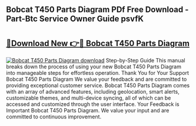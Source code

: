 ## Bobcat T450 Parts Diagram PDf Free Download - Part-Btc Service Owner Guide psvfK

# <h2><a href="http://dfnvcp.blite.top/?on=Bobcat+T450+Parts+Diagram">🔗Download New 👉🔴 Bobcat T450 Parts Diagram</a></h2>

[![Bobcat T450 Parts Diagram download](https://i.imgur.com/lujVjoI.png)](http://dfnvcp.blite.top/?on=Bobcat+T450+Parts+Diagram)
Step-by-Step Guide This manual breaks down the process of using your new Bobcat T450 Parts Diagram into manageable steps for effortless operation. Thank You for Your Support Bobcat T450 Parts Diagram We value your feedback and are committed to providing exceptional customer service. Bobcat T450 Parts Diagram comes with an array of advanced features, including geolocation, smart alerts, customizable themes, and multi-device syncing, all of which can be accessed and customized through the user interface. Your Feedback is Important Bobcat T450 Parts Diagram. We value your input and are committed to continuous improvement.
